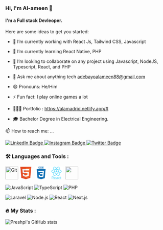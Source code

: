 ### Hi, I'm Al-ameen  👋 
#### I'm a Full stack Devleoper.


Here are some ideas to get you started:

- 🔭 I’m currently working with React Js, Tailwind CSS, Javascript

- 🌱 I’m currently learning React Native, PHP
 
- 💞️ I’m looking to collaborate on any project using Javascript, NodeJS, Typescript, React, and PHP 
 
- 💬 Ask me about anything tech <a href="adebayoalameen88@gmail.com">adebayoalameen88@gmail.com</a>
- 😄 Pronouns: He/Him
- ⚡ Fun fact: I play online games a lot 
- 👨🏻‍💻 Portfolio : https://alamadrid.netlify.app/#
- 🎓 Bachelor Degree in Electrical Engineering.


📫 How to reach me: ...

 <a href="https://www.linkedin.com/in/adebayo-al-ameen-351a34252/">
    <img src="https://img.shields.io/badge/LinkedIn-blue?style=for-the-badge&logo=linkedin&logoColor=white" alt="LinkedIn Badge"/>
  </a>
  
   <a href="https://www.instagram.com/alamadrid_d/">
    <img src="https://img.shields.io/badge/instagram-red?style=for-the-badge&logo=instagram&logoColor=white" alt="Instagram Badge"/>
  </a> 
  
  <a href="https://twitter.com/adebayoAlameen">
    <img src="https://img.shields.io/badge/Twitter-blue?style=for-the-badge&logo=twitter&logoColor=white" alt="Twitter Badge"/>
  </a> 
  
### :hammer_and_wrench: Languages and Tools :

<div>          
 <img src="https://cdn.jsdelivr.net/gh/devicons/devicon/icons/git/git-original.svg" title="Git" **alt="Git" width="40" height="40"/>
    <img src="https://github.com/devicons/devicon/blob/master/icons/html5/html5-original.svg" title="HTML5" alt="HTML" width="40" height="40"/>&nbsp;
    <img src="https://github.com/devicons/devicon/blob/master/icons/css3/css3-plain-wordmark.svg"  title="CSS3" alt="CSS" width="40" height="40"/>&nbsp;
    <img src="https://github.com/devicons/devicon/blob/master/icons/react/react-original-wordmark.svg" title="React" alt="React" width="40" height="40"/>&nbsp;
 <img src="https://cdn.jsdelivr.net/gh/devicons/devicon/icons/tailwindcss/tailwindcss-plain.svg" width="40" height="40" />&nbsp;
          
  ![JavaScript](https://img.shields.io/static/v1?style=for-the-badge&message=JavaScript&color=222222&logo=JavaScript&logoColor=F7DF1E&label=) ![TypeScript](https://img.shields.io/static/v1?style=for-the-badge&message=TypeScript&color=3178C6&logo=TypeScript&logoColor=FFFFFF&label=) ![PHP](https://img.shields.io/static/v1?style=for-the-badge&message=PHP&color=777BB4&logo=PHP&logoColor=FFFFFF&label=)

![Laravel](https://img.shields.io/static/v1?style=for-the-badge&message=Laravel&color=FF2D20&logo=Laravel&logoColor=FFFFFF&label=) ![Node.js](https://img.shields.io/static/v1?style=for-the-badge&message=Node.js&color=339933&logo=Node.js&logoColor=FFFFFF&label=) ![React](https://img.shields.io/static/v1?style=for-the-badge&message=React&color=222222&logo=React&logoColor=61DAFB&label=)  ![Next.js](https://img.shields.io/static/v1?style=for-the-badge&message=Next.js&color=000000&logo=Next.js&logoColor=FFFFFF&label=)


</div>


### :fire: My Stats :
![Preshpi's GitHub stats](https://github-readme-stats.vercel.app/api?username=alamadrid01&show_icons=true&theme=synthwave)
<!--
**preshpi/preshpi** is a ✨ _special_ ✨ repository because its `README.md` (this file) appears on your GitHub profile.
-->

